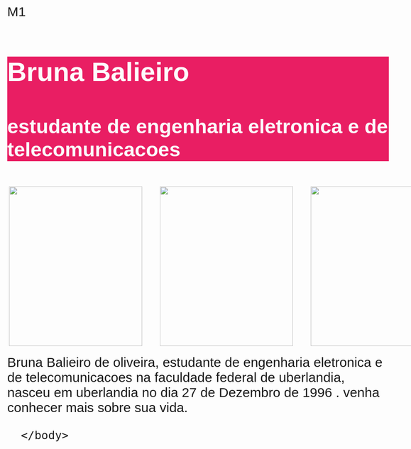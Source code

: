 M1


<!DOCTYPE html>
<html>
<head>
    <link rel="stylesheet" type="text/css"
                    link href="https://fonts.googleapis.com/css?family=Asap" >
    <style>
      body{
        font-family: 'Asap', sans-serif;
        font-size: 30px;
      }
    </style>
    <meta http-equiv="Content-Type" content="text/html;charset=windows-1252">

</head>
<body>
<div  class="row" style="display: block, 
; background-color:#E91E63;">
<title class="">h1</title>
              <h1 style=" color:#fdfbfc;" >Bruna Balieiro </h1>
<h2 style=" color: #fbfbfc" >estudante de engenharia eletronica e de telecomunicacoes</h2>
      </div>
      <div class="row" class="image" style="display: flex">
      <div class="col-4">
      <img src="images/imagea.png"
      style=" width:300px;
      height:360px;
      margin:20px;
      margin-left: 4px" ">
      </div>
      <div class="col-4">
      <img src="images/spw.png"
      style=" width:300px;
      height:360px;
      margin: 20px"></div>
      <div class="col-4">
      	<img src="images/balada.png" style="width:300px;
      	height:360px;
      	margin:20px">
      </div>
</div>
      <div class= "row" class="description" >
          Bruna Balieiro de oliveira, estudante de engenharia eletronica e de telecomunicacoes na faculdade federal de uberlandia, nasceu em uberlandia no dia 27 de Dezembro de 1996 . venha conhecer mais sobre sua vida.</div>
                        
      </body>
  </html>
